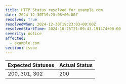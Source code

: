 ```yaml
---
title: HTTP Status resolved for example.com
date: 2024-12-30T19:23:03+00:00Z
resolved: True
resolvedWhen: 2024-12-30T19:23:03+00:00Z
resolvedStartTime: 2024-10-25T21:09:43.191474+00:00
severity: notice
affected:
  - example.com
section: issue
---
```


| Expected Statuses | Actual Status  |
|-------------------|----------------|
| 200, 301, 302 | 200 |
